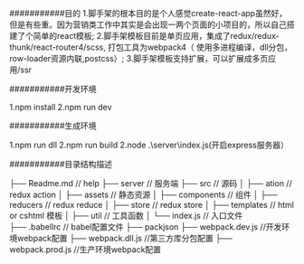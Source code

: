 ###########目的 
 1.脚手架的根本目的是个人感觉create-react-app虽然好，但是有些重。因为营销类工作中其实是会出现一两个页面的小项目的，所以自己搭建了个简单的react模板; 
 2.脚手架模板目前是单页应用，集成了redux/redux-thunk/react-router4/scss, 打包工具为webpack4（ 使用多进程编译，dll分包，row-loader资源内联,postcss）;
 3.脚手架模板支持扩展，可以扩展成多页应用/ssr

###########开发环境

1.npm install 
2.npm run dev

###########生成环境

1.npm run dll 
2.npm run build 
2.node .\server\index.js(开启express服务器）

###########目录结构描述

├── Readme.md                   // help
├── server                      // 服务端
├── src                         // 源码
│   ├── ation                   // redux action 
│   ├── assets                  // 静态资源
│   ├── components              // 组件
│   ├── reducers                // redux reduce
│   ├── store                   // redux store
│   ├── templates               // html or cshtml 模板
│   ├── util                    // 工具函数
│   └── index.js                        // 入口文件                  
├── .babellrc                   // babel配置文件
├── packjson
├── webpack.dev.js              //开发环境webpack配置
├── webpack.dll.js              //第三方库分包配置
├── webpack.prod.js             //生产环境webpack配置